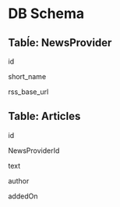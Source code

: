 # DB Schema

## Tabĺe: NewsProvider
id

short_name

rss_base_url

## Table: Articles
id

NewsProviderId

text

author

addedOn
